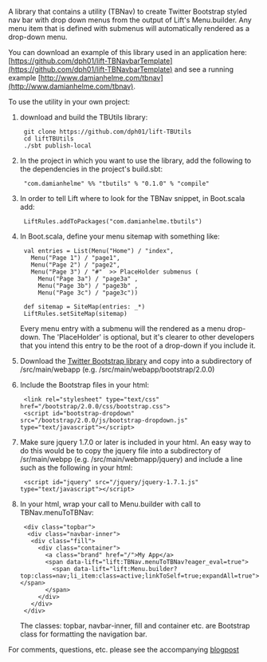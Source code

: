 A library that contains a utility (TBNav) to create Twitter Bootstrap styled nav bar with drop down menus from the output of Lift's Menu.builder. 
Any menu item that is defined with submenus will automatically rendered as a drop-down menu.

You can download an example of this library used in an application here: 
[https://github.com/dph01/lift-TBNavbarTemplate](https://github.com/dph01/lift-TBNavbarTemplate) and see
 a running example [http://www.damianhelme.com/tbnav](http://www.damianhelme.com/tbnav).

To use the utility in your own project:

1. download and build the TBUtils library:

        git clone https://github.com/dph01/lift-TBUtils
        cd liftTBUtils
        ./sbt publish-local

2. In the project in which you want to use the library, add the following to the dependencies in the project's build.sbt:

        "com.damianhelme" %% "tbutils" % "0.1.0" % "compile"

3. In order to tell Lift where to look for the TBNav snippet, in Boot.scala add:

        LiftRules.addToPackages("com.damianhelme.tbutils")

4. In Boot.scala, define your menu sitemap with something like:

        val entries = List(Menu("Home") / "index",
          Menu("Page 1") / "page1",
          Menu("Page 2") / "page2",
          Menu("Page 3") / "#"  >> PlaceHolder submenus (
            Menu("Page 3a") / "page3a" ,  
            Menu("Page 3b") / "page3b" ,
            Menu("Page 3c") / "page3c"))
        
        def sitemap = SiteMap(entries: _*)
        LiftRules.setSiteMap(sitemap)

    Every menu entry with a submenu will the rendered as a menu drop-down. The 'PlaceHolder' is optional, but it's clearer to
    other developers that you intend this entry to be the root of a drop-down if you include it.

4. Download the [Twitter Bootstrap library](http://twitter.github.com/bootstrap/assets/bootstrap.zip) and copy into 
a subdirectory of /src/main/webapp (e.g. /src/main/webapp/bootstrap/2.0.0)

5. Include the Bootstrap files in your html:

        <link rel="stylesheet" type="text/css" href="/bootstrap/2.0.0/css/bootstrap.css">
        <script id="bootstrap-dropdown" src="/bootstrap/2.0.0/js/bootstrap-dropdown.js" type="text/javascript"></script>
        
5. Make sure jquery 1.7.0 or later is included in your html. An easy way to do this would be to copy the jquery file into 
a subdirectory of /sr/main/webpp (e.g. /src/main/webmapp/jquery) and include a line such as the following in your html:

        <script id="jquery" src="/jquery/jquery-1.7.1.js" type="text/javascript"></script>

4. In your html, wrap your call to Menu.builder with call to TBNav.menuToTBNav: 

        <div class="topbar">
         <div class="navbar-inner">
          <div class="fill">
            <div class="container">
              <a class="brand" href="/">My App</a> 
              <span data-lift="lift:TBNav.menuToTBNav?eager_eval=true"> 
                <span data-lift="lift:Menu.builder?top:class=nav;li_item:class=active;linkToSelf=true;expandAll=true"></span>
              </span>
            </div>
          </div>
        </div>
    The classes: topbar, navbar-inner, fill and container etc. are Bootstrap class for formatting the navigation bar.

For comments, questions, etc. please see the accompanying [blogpost](http://tech.damianhelme.com/twitter-bootstrap-navbar-dropdowns-and-lifts)


